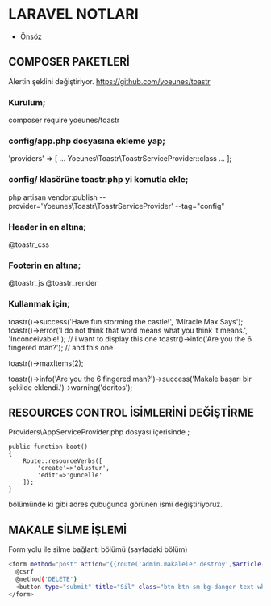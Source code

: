 # LARAVEL NOTLARI

- [Önsöz](https://github.com/cicekhasan/DersNotlarim)


## COMPOSER PAKETLERİ


Alertin şeklini değiştiriyor.
https://github.com/yoeunes/toastr

### Kurulum;
composer require yoeunes/toastr

### config/app.php  dosyasına ekleme yap;

'providers' => [
    ...
    Yoeunes\Toastr\ToastrServiceProvider::class
    ...
];

### config/ klasörüne toastr.php yi komutla ekle;
php artisan vendor:publish --provider='Yoeunes\Toastr\ToastrServiceProvider' --tag="config"


### Header in en altına;
@toastr_css

### Footerin en altına;
@toastr_js
@toastr_render

### Kullanmak için;

toastr()->success('Have fun storming the castle!', 'Miracle Max Says');
toastr()->error('I do not think that word means what you think it means.', 'Inconceivable!'); // i want to display this one
toastr()->info('Are you the 6 fingered man?'); // and this one

toastr()->maxItems(2);

toastr()->info('Are you the 6 fingered man?')->success('Makale başarı bir şekilde eklendi.')->warning('doritos');


## RESOURCES CONTROL İSİMLERİNİ DEĞİŞTİRME

Providers\AppServiceProvider.php dosyası içerisinde ;

    public function boot()
    {
        Route::resourceVerbs([
            'create'=>'olustur',
            'edit'=>'guncelle'
        ]);
    }

bölümünde ki gibi adres çubuğunda görünen ismi değiştiriyoruz.


## MAKALE SİLME İŞLEMİ

Form yolu ile silme bağlantı bölümü (sayfadaki bölüm)

```bash
<form method="post" action="{{route('admin.makaleler.destroy',$article->id)}}">
  @csrf
  @method('DELETE')
  <button type="submit" title="Sil" class="btn btn-sm bg-danger text-white my-1 btn-block"><i class="fa fa-times"></i></button>
</form>
```